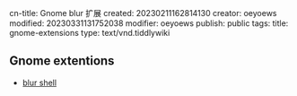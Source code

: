 cn-title: Gnome blur 扩展
created: 20230211162814130
creator: oeyoews
modified: 20230331131752038
modifier: oeyoews
publish: public
tags: 
title: gnome-extensions
type: text/vnd.tiddlywiki

## Gnome extentions

* [blur shell](https://extensions.gnome.org/extension/3193/blur-my-shell/)